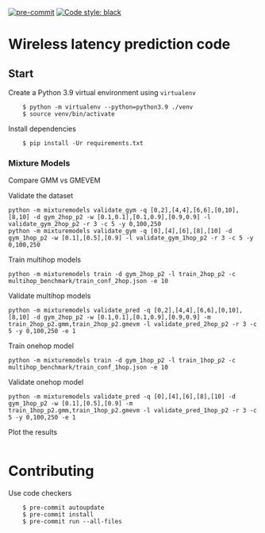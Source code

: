 [![pre-commit](https://img.shields.io/badge/pre--commit-enabled-brightgreen?logo=pre-commit&logoColor=white)](https://pre-commit.com/)
[![Code style: black](https://img.shields.io/badge/code%20style-black-000000.svg)](https://github.com/psf/black)

# Wireless latency prediction code


## Start

Create a Python 3.9 virtual environment using `virtualenv`

        $ python -m virtualenv --python=python3.9 ./venv
        $ source venv/bin/activate

Install dependencies

        $ pip install -Ur requirements.txt


### Mixture Models

Compare GMM vs GMEVEM

Validate the dataset
```
python -m mixturemodels validate_gym -q [0,2],[4,4],[6,6],[0,10],[8,10] -d gym_2hop_p2 -w [0.1,0.1],[0.1,0.9],[0.9,0.9] -l validate_gym_2hop_p2 -r 3 -c 5 -y 0,100,250
python -m mixturemodels validate_gym -q [0],[4],[6],[8],[10] -d gym_1hop_p2 -w [0.1],[0.5],[0.9] -l validate_gym_1hop_p2 -r 3 -c 5 -y 0,100,250
```

Train multihop models
```
python -m mixturemodels train -d gym_2hop_p2 -l train_2hop_p2 -c multihop_benchmark/train_conf_2hop.json -e 10
```

Validate multihop models
```
python -m mixturemodels validate_pred -q [0,2],[4,4],[6,6],[0,10],[8,10] -d gym_2hop_p2 -w [0.1,0.1],[0.1,0.9],[0.9,0.9] -m train_2hop_p2.gmm,train_2hop_p2.gmevm -l validate_pred_2hop_p2 -r 3 -c 5 -y 0,100,250 -e 1
```

Train onehop model
```
python -m mixturemodels train -d gym_1hop_p2 -l train_1hop_p2 -c multihop_benchmark/train_conf_1hop.json -e 10
```

Validate onehop model
```
python -m mixturemodels validate_pred -q [0],[4],[6],[8],[10] -d gym_1hop_p2 -w [0.1],[0.5],[0.9] -m train_1hop_p2.gmm,train_1hop_p2.gmevm -l validate_pred_1hop_p2 -r 3 -c 5 -y 0,100,250 -e 1
```

Plot the results
```
```


# Contributing

Use code checkers

        $ pre-commit autoupdate
        $ pre-commit install
        $ pre-commit run --all-files

